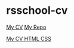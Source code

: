 # rsschool-cv

[My CV](https://Polchaninova.github.io/rsschool-cv/cv)
[My Repo](https://Polchaninova.github.io/rsschool-cv/)

[My CV HTML CSS](https://Polchaninova.github.io/rsschool-cv/)
